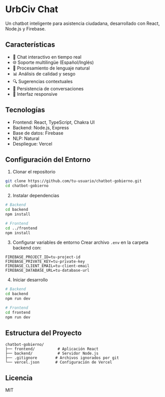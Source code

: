 # UrbCiv Chat

Un chatbot inteligente para asistencia ciudadana, desarrollado con React, Node.js y Firebase.

## Características

- 💬 Chat interactivo en tiempo real
- 🌐 Soporte multilingüe (Español/Inglés)
- 🤖 Procesamiento de lenguaje natural
- 📊 Análisis de calidad y sesgo
- 🔍 Sugerencias contextuales
- 💾 Persistencia de conversaciones
- 📱 Interfaz responsive

## Tecnologías

- Frontend: React, TypeScript, Chakra UI
- Backend: Node.js, Express
- Base de datos: Firebase
- NLP: Natural
- Despliegue: Vercel

## Configuración del Entorno

1. Clonar el repositorio
```bash
git clone https://github.com/tu-usuario/chatbot-gobierno.git
cd chatbot-gobierno
```

2. Instalar dependencias
```bash
# Backend
cd backend
npm install

# Frontend
cd ../frontend
npm install
```

3. Configurar variables de entorno
Crear archivo `.env` en la carpeta backend con:
```
FIREBASE_PROJECT_ID=tu-project-id
FIREBASE_PRIVATE_KEY=tu-private-key
FIREBASE_CLIENT_EMAIL=tu-client-email
FIREBASE_DATABASE_URL=tu-database-url
```

4. Iniciar desarrollo
```bash
# Backend
cd backend
npm run dev

# Frontend
cd frontend
npm run dev
```

## Estructura del Proyecto

```
chatbot-gobierno/
├── frontend/          # Aplicación React
├── backend/           # Servidor Node.js
├── .gitignore        # Archivos ignorados por git
└── vercel.json       # Configuración de Vercel
```

## Licencia

MIT 